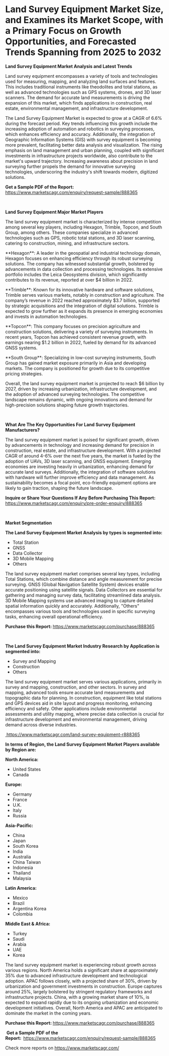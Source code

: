 <p><h1>Land Survey Equipment Market Size, and Examines its Market Scope, with a Primary Focus on Growth Opportunities, and Forecasted Trends Spanning from 2025 to 2032</h1></p><p><strong>Land Survey Equipment Market Analysis and Latest Trends</strong></p>
<p><p>Land survey equipment encompasses a variety of tools and technologies used for measuring, mapping, and analyzing land surfaces and features. This includes traditional instruments like theodolites and total stations, as well as advanced technologies such as GPS systems, drones, and 3D laser scanners. The demand for accurate land measurements is driving the expansion of this market, which finds applications in construction, real estate, environmental management, and infrastructure development.</p><p>The Land Survey Equipment Market is expected to grow at a CAGR of 6.6% during the forecast period. Key trends influencing this growth include the increasing adoption of automation and robotics in surveying processes, which enhances efficiency and accuracy. Additionally, the integration of Geographic Information Systems (GIS) with survey equipment is becoming more prevalent, facilitating better data analysis and visualization. The rising emphasis on land management and urban planning, coupled with significant investments in infrastructure projects worldwide, also contribute to the market's upward trajectory. Increasing awareness about precision in land surveying further propels the demand for innovative surveying technologies, underscoring the industry's shift towards modern, digitized solutions.</p></p>
<p><strong>Get a Sample PDF of the Report:&nbsp;</strong> <a href="https://www.marketscagr.com/enquiry/request-sample/888365?utm_campaign=2031&utm_medium=2&utm_source=Github&utm_content=ia&utm_term=09042025&utm_id=land-survey-equipment">https://www.marketscagr.com/enquiry/request-sample/888365</a></p>
<p>&nbsp;</p>
<p><strong>Land Survey Equipment Major Market Players</strong></p>
<p><p>The land survey equipment market is characterized by intense competition among several key players, including Hexagon, Trimble, Topcon, and South Group, among others. These companies specialize in advanced technologies such as GPS, robotic total stations, and 3D laser scanning, catering to construction, mining, and infrastructure sectors.</p><p>**Hexagon**: A leader in the geospatial and industrial technology domain, Hexagon focuses on enhancing efficiency through its robust surveying solutions. The company has witnessed substantial growth, bolstered by advancements in data collection and processing technologies. Its extensive portfolio includes the Leica Geosystems division, which significantly contributes to its revenue, reported at over $4 billion in 2022.</p><p>**Trimble**: Known for its innovative hardware and software solutions, Trimble serves various markets, notably in construction and agriculture. The company’s revenue in 2022 reached approximately $3.7 billion, supported by strategic acquisitions and the integration of digital solutions. Trimble is expected to grow further as it expands its presence in emerging economies and invests in automation technologies.</p><p>**Topcon**: This company focuses on precision agriculture and construction solutions, delivering a variety of surveying instruments. In recent years, Topcon has achieved consistent revenue growth, with earnings nearing $1.2 billion in 2022, fueled by demand for its advanced GNSS systems.</p><p>**South Group**: Specializing in low-cost surveying instruments, South Group has gained market exposure primarily in Asia and developing markets. The company is positioned for growth due to its competitive pricing strategies.</p><p>Overall, the land survey equipment market is projected to reach $6 billion by 2027, driven by increasing urbanization, infrastructure development, and the adoption of advanced surveying technologies. The competitive landscape remains dynamic, with ongoing innovations and demand for high-precision solutions shaping future growth trajectories.</p></p>
<p>&nbsp;</p>
<p><strong>What Are The Key Opportunities For Land Survey Equipment Manufacturers?</strong></p>
<p><p>The land survey equipment market is poised for significant growth, driven by advancements in technology and increasing demand for precision in construction, real estate, and infrastructure development. With a projected CAGR of around 4-6% over the next five years, the market is fueled by the adoption of UAVs, 3D laser scanning, and GNSS equipment. Emerging economies are investing heavily in urbanization, enhancing demand for accurate land surveys. Additionally, the integration of software solutions with hardware will further improve efficiency and data management. As sustainability becomes a focal point, eco-friendly equipment options are likely to gain traction, shaping the future landscape.</p></p>
<p><strong>Inquire or Share Your Questions If Any Before Purchasing This Report:</strong> <a href="https://www.marketscagr.com/enquiry/pre-order-enquiry/888365?utm_campaign=2031&utm_medium=2&utm_source=Github&utm_content=ia&utm_term=09042025&utm_id=land-survey-equipment">https://www.marketscagr.com/enquiry/pre-order-enquiry/888365</a></p>
<p>&nbsp;</p>
<p><strong>Market Segmentation</strong></p>
<p><strong>The Land Survey Equipment Market Analysis by types is segmented into:</strong></p>
<p><ul><li>Total Station</li><li>GNSS</li><li>Data Collector</li><li>3D Mobile Mapping</li><li>Others</li></ul></p>
<p><p>The land survey equipment market comprises several key types, including Total Stations, which combine distance and angle measurement for precise surveying. GNSS (Global Navigation Satellite System) devices enable accurate positioning using satellite signals. Data Collectors are essential for gathering and managing survey data, facilitating streamlined data analysis. 3D Mobile Mapping systems use advanced imaging to capture detailed spatial information quickly and accurately. Additionally, "Others" encompasses various tools and technologies used in specific surveying tasks, enhancing overall operational efficiency.</p></p>
<p><strong>Purchase this Report:&nbsp;</strong><a href="https://www.marketscagr.com/purchase/888365?utm_campaign=2031&utm_medium=2&utm_source=Github&utm_content=ia&utm_term=09042025&utm_id=land-survey-equipment">https://www.marketscagr.com/purchase/888365</a></p>
<p>&nbsp;</p>
<p><strong>The Land Survey Equipment Market Industry Research by Application is segmented into:</strong></p>
<p><ul><li>Survey and Mapping</li><li>Construction</li><li>Others</li></ul></p>
<p><p>The land survey equipment market serves various applications, primarily in survey and mapping, construction, and other sectors. In survey and mapping, advanced tools ensure accurate land measurements and topographic data for planning. In construction, equipment like total stations and GPS devices aid in site layout and progress monitoring, enhancing efficiency and safety. Other applications include environmental assessments and utility mapping, where precise data collection is crucial for infrastructure development and environmental management, driving demand across diverse industries.</p></p>
<p><a href="https://www.marketscagr.com/land-survey-equipment-r888365?utm_campaign=2031&utm_medium=2&utm_source=Github&utm_content=ia&utm_term=09042025&utm_id=land-survey-equipment">&nbsp;https://www.marketscagr.com/land-survey-equipment-r888365</a></p>
<p><strong>In terms of Region, the Land Survey Equipment Market Players available by Region are:</strong></p>
<p>
    <p> <strong> North America: </strong>
        <ul>
            <li>United States</li>
            <li>Canada</li>
        </ul>
        </p> 
    <p> <strong> Europe: </strong>
        <ul>
            <li>Germany</li>
            <li>France</li>
            <li>U.K.</li>
            <li>Italy</li>
            <li>Russia</li>
        </ul>
        </p> 
    <p> <strong> Asia-Pacific: </strong>
        <ul>
            <li>China</li>
            <li>Japan</li>
            <li>South Korea</li>
            <li>India</li>
            <li>Australia</li>
            <li>China Taiwan</li>
            <li>Indonesia</li>
            <li>Thailand</li>
            <li>Malaysia</li>
        </ul>
        </p> 
    <p> <strong> Latin America: </strong>
        <ul>
            <li>Mexico</li>
            <li>Brazil</li>
            <li>Argentina Korea</li>
            <li>Colombia</li>
        </ul>
        </p> 
    <p> <strong> Middle East & Africa: </strong>
        <ul>
            <li>Turkey</li>
            <li>Saudi</li>
            <li>Arabia</li>
            <li>UAE</li>
            <li>Korea</li>
        </ul>
    </p>
    </p>
<p><p>The land survey equipment market is experiencing robust growth across various regions. North America holds a significant share at approximately 35% due to advanced infrastructure development and technological adoption. APAC follows closely, with a projected share of 30%, driven by urbanization and government investments in construction. Europe captures around 25%, largely bolstered by stringent regulatory frameworks and infrastructure projects. China, with a growing market share of 10%, is expected to expand rapidly due to its ongoing urbanization and economic development initiatives. Overall, North America and APAC are anticipated to dominate the market in the coming years.</p></p>
<p><strong>Purchase this Report: </strong><a href="https://www.marketscagr.com/purchase/888365?utm_campaign=2031&utm_medium=2&utm_source=Github&utm_content=ia&utm_term=09042025&utm_id=land-survey-equipment">https://www.marketscagr.com/purchase/888365</a></p>
<p>&nbsp;<strong>Get a Sample PDF of the Report:&nbsp;&nbsp;</strong><a href="https://www.marketscagr.com/enquiry/request-sample/888365?utm_campaign=2031&utm_medium=2&utm_source=Github&utm_content=ia&utm_term=09042025&utm_id=land-survey-equipment">https://www.marketscagr.com/enquiry/request-sample/888365</a></p>
<p><strong></strong></p>
<p>Check more reports on <a href="https://www.marketscagr.com/?utm_campaign=2031&utm_medium=2&utm_source=Github&utm_content=ia&utm_term=09042025&utm_id=land-survey-equipment">https://www.marketscagr.com/</a></p>